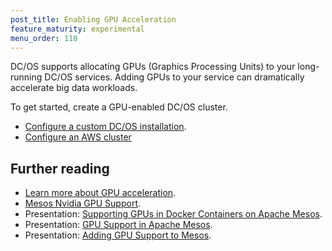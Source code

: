 ```yaml
---
post_title: Enabling GPU Acceleration
feature_maturity: experimental
menu_order: 110
---
```


DC/OS supports allocating GPUs (Graphics Processing Units) to your long-running DC/OS services. Adding GPUs to your service can dramatically accelerate big data workloads.

To get started, create a GPU-enabled DC/OS cluster.

- [Configure a custom DC/OS installation](/docs/1.9/usage/gpu/custom-install/).
- [Configure an AWS cluster](/docs/1.9/usage/gpu/aws-install/)

## Further reading

- [Learn more about GPU acceleration](http://www.nvidia.com/object/what-is-gpu-computing.html).
- [Mesos Nvidia GPU Support](https://github.com/apache/mesos/blob/master/docs/gpu-support.md).
- Presentation: [Supporting GPUs in Docker Containers on Apache Mesos](https://docs.google.com/presentation/d/1FnuEW2ic5d-cpSyVOUMfUSM7WxJlZtTAAWt2dZXJ52A/edit#slide=id.p).
- Presentation: [GPU Support in Apache Mesos](https://www.youtube.com/watch?v=giJ4GXFoeuA).
- Presentation: [Adding GPU Support to Mesos](https://docs.google.com/presentation/d/1Y1IUlWV6g1HzD1wYIYXy6AmbfnczWfjvvmqqpeDFBic/edit#slide=id.p).

